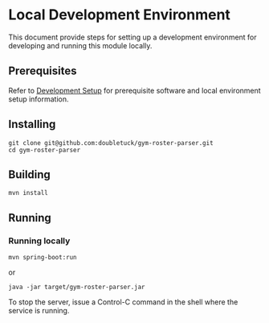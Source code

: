 # Local Development Environment
This document provide steps for setting up a development environment for developing and running this module locally.


## Prerequisites
Refer to [Development Setup](docs/development-setup.md) for prerequisite software and local environment setup information.

## Installing
```text
git clone git@github.com:doubletuck/gym-roster-parser.git
cd gym-roster-parser
```

## Building
```shell
mvn install 
```

## Running
### Running locally
```shell
mvn spring-boot:run
```

or

```shell
java -jar target/gym-roster-parser.jar
```

To stop the server, issue a Control-C command in the shell where the service is running.

